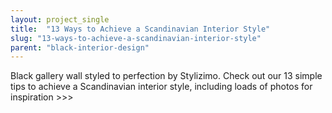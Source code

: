 ```yaml
---
layout: project_single
title:  "13 Ways to Achieve a Scandinavian Interior Style"
slug: "13-ways-to-achieve-a-scandinavian-interior-style"
parent: "black-interior-design"
---
```

Black gallery wall styled to perfection by Stylizimo. Check out our 13 simple tips to achieve a Scandinavian interior style, including loads of photos for inspiration >>>